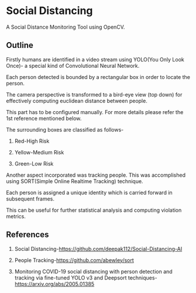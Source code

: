 # Social Distancing

A Social Distance Monitoring Tool using OpenCV.

## Outline

Firstly humans are identified in a video stream using YOLO(You Only Look Once)- a special kind of Convolutional Neural Network. 

Each person detected is bounded by a rectangular box in order to locate the person.

The camera perspective is transformed to a bird-eye view (top down) for effectively computing euclidean distance between people.

This part has to be configured manually. For more details please refer the 1st reference mentioned below.

The surrounding boxes are classified as follows-

1) Red-High Risk

2) Yellow-Medium Risk

3) Green-Low Risk

Another aspect incorporated was tracking people. This was accomplished using SORT(Simple Online Realtime Tracking) technique.

Each person is assigned a unique identity which is carried forward in subsequent frames.

This can be useful for further statistical analysis and computing violation metrics.

## References

1) Social Distancing-https://github.com/deepak112/Social-Distancing-AI

2) People Tracking-https://github.com/abewley/sort

3) Monitoring COVID-19 social distancing with person detection and tracking via fine-tuned YOLO v3 and Deepsort techniques-https://arxiv.org/abs/2005.01385




 
